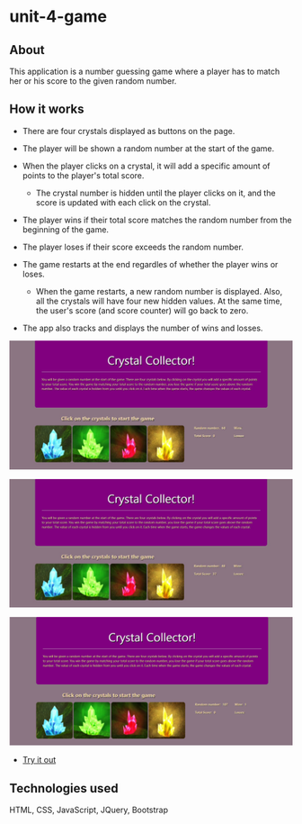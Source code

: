 # unit-4-game


## About
This application is a number guessing game where a player has to match her or his score to the given random number. 

## How it works

   * There are four crystals displayed as buttons on the page.

   * The player will be shown a random number at the start of the game.

   * When the player clicks on a crystal, it will add a specific amount of points to the player's total score. 

     * The crystal number is hidden until the player clicks on it, and the score is updated with each click on the crystal.

   * The player wins if their total score matches the random number from the beginning of the game.

   * The player loses if their score exceeds the random number.

   * The game restarts at the end regardles of whether the player wins or loses.

     * When the game restarts, a new random number is displayed. Also, all the crystals will have four new hidden values. At the same time, the user's score (and score counter) will go back to zero.

   * The app also tracks and displays the number of wins and losses.

![CrystalCollector](/assets/images/CrystalCollector.jpg)

![CrystalCollector](/assets/images/CrystalCollector2.jpg)

![CrystalCollector](/assets/images/CrystalCollector3.png)

* [Try it out](https://nmalk.github.io/unit-4-game/)


## Technologies used
HTML, CSS, JavaScript, JQuery, Bootstrap
